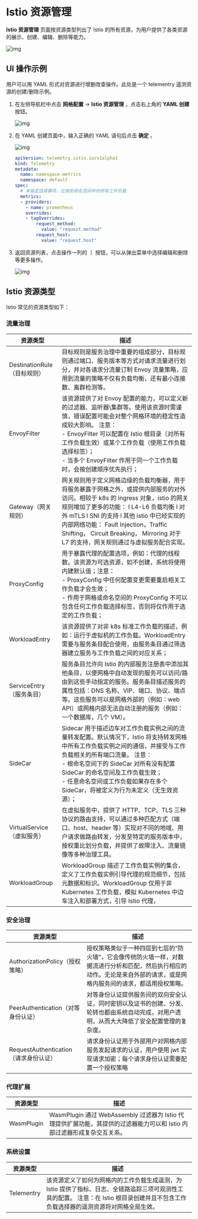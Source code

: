 # Istio 资源管理

 __Istio 资源管理__ 页面按资源类型列出了 Istio 的所有资源，为用户提供了各类资源的展示、创建、编辑、删除等能力。

![img](https://docs.daocloud.io/daocloud-docs-images/docs/mspider/images/istio01.png)

## UI 操作示例

用户可以用 YAML 形式对资源进行增删改查操作。此处是一个 telementry 遥测资源的创建/删除示例。

1. 在左侧导航栏中点击 __网格配置__ -> __Istio 资源管理__ ，点击右上角的 __YAML 创建__ 按钮。

    ![img](https://docs.daocloud.io/daocloud-docs-images/docs/mspider/images/istio01.png)

2. 在 YAML 创建页面中，输入正确的 YAML 语句后点击 __确定__ 。

    ![img](https://docs.daocloud.io/daocloud-docs-images/docs/zh/docs/mspider/user-guide/images/istio02.png)

    ```yaml
    apiVersion: telemetry.istio.io/v1alpha1
    kind: Telemetry
    metadata:
      name: namespace-metrics
      namespace: default
    spec:
      # 未指定选择算符，应用到命名空间中的所有工作负载
      metrics:
      - providers:
        - name: prometheus
        overrides:
        - tagOverrides:
    ​        request_method:
    ​          value: "request.method"
    ​        request_host:
    ​          value: "request.host"
    ```

3. 返回资源列表，点击操作一列的 __⋮__ 按钮，可以从弹出菜单中选择编辑和删除等更多操作。

    ![img](https://docs.daocloud.io/daocloud-docs-images/docs/mspider/images/istio03.png)

## Istio 资源类型

Istio 常见的资源类型如下：

### 流量治理

| **资源类型**                | **描述**                                                                                                                                                                                                                                                                                                                                                     |
| --------------------------- | ------------------------------------------------------------------------------------------------------------------------------------------------------------------------------------------------------------------------------------------------------------------------------------------------------------------------------------------------------------ |
| DestinationRule（目标规则） | 目标规则是服务治理中重要的组成部分，目标规则通过端口、服务版本等方式对请求流量进行划分，并对各请求分流量订制 Envoy 流量策略，应用到流量的策略不仅有负载均衡，还有最小连接数、离群检测等。                                                                                                                                                                        |
| EnvoyFilter                 | 该资源提供了对 Envoy 配置的能力，可以定义新的过滤器、监听器\集群等。使用该资源时需谨慎，错误配置可能会对整个网格环境的稳定性造成较大影响。 注意： <br> - EnvoyFilter 可以配置在 Istio 根目录（对所有工作负载生效）或某个工作负载（使用工作负载选择标签）； <br> - 当多个 EnvoyFilter 作用于同一个工作负载时，会按创建顺序优先执行；                          |
| Gateway（网关规则）         | 网关规则用于定义网格边缘的负载均衡器，用于将服务暴露于网格之外，或提供内部服务的对外访问。相较于 k8s 的 ingress 对象，istio 的网关规则增加了更多的功能： l L4-L6 负载均衡 l 对外 mTLS l SNI 的支持 l 其他 istio 中已经实现的内部网络功能： Fault Injection，Traffic Shifting， Circuit Breaking， Mirroring 对于 L7 的支持，网关规则通过与虚拟服务配合实现。 |
| ProxyConfig                 | 用于暴露代理的配置选项，例如：代理的线程数。该资源为可选资源，如不创建，系统将使用内建默认值；注意：<br> - ProxyConfig 中任何配置变更需要重启相关工作负载才会生效；<br > - 作用于网格或命名空间的 ProxyConfig 不可以包含任何工作负载选择标签，否则将仅作用于选定的工作负载；                                                                                 |
| WorkloadEntry               | 该资源提供了对非 k8s 标准工作负载的描述，例如：运行于虚拟机的工作负载。WorkloadEntry 需要与服务条目配合使用，由服务条目通过筛选器建立服务与工作负载之间的对应关系；                                                                                                                                                                                          |
| ServiceEntry（服务条目）    | 服务条目允许向 Istio 的内部服务注册表中添加其他条目，以便网格中自动发现的服务可以访问/路由到这些手动指定的服务。服务条目描述服务的属性包括：DNS 名称、VIP、端口、协议、端点等。这些服务可以是网格外部的（例如：web API）或网格内部无法自动注册的服务（例如：一个数据库，几个 VM）。                                                                          |
| SideCar                     | Sidecar 用于描述边车对工作负载实例之间的流量转发配置。默认情况下，Istio 将支持转发网格中所有工作负载实例之间的通信，并接受与工作负载相关的所有端口流量。 注意：<br> - 根命名空间下的 SideCar 对所有没有配置 SideCar 的命名空间及工作负载生效；<br> - 任意命名空间或工作负载如果存在多个 SideCar，将被定义为行为未定义（无生效资源）；                        |
| VirtualService（虚拟服务）  | 在虚拟服务中，提供了 HTTP、TCP、TLS 三种协议的路由支持，可以通过多种匹配方式（端口、host、header 等）实现对不同的地域、用户请求做路由转发，分发至特定的服务版本中，按权重比划分负载，并提供了故障注入、流量镜像等多种治理工具。                                                                                                                              |
| WorkloadGroup               | WorkloadGroup 描述了工作负载实例的集合，定义了工作负载实例引导代理的规范细节，包括元数据和标识。WorkloadGroup 仅用于非 Kubernetes 工作负载，模拟 Kubernetes 中边车注入和部署方式，引导 Istio 代理，                                                                                                                                                          |

### 安全治理

| **资源类型**                          | **描述**                                                                                                                                                                 |
| ------------------------------------- | ------------------------------------------------------------------------------------------------------------------------------------------------------------------------ |
| AuthorizationPolicy（授权策略）       | 授权策略类似于一种四层到七层的“防火墙”，它会像传统防火墙一样，对数据流进行分析和匹配，然后执行相应的动作。无论是来自外部的请求，或是网格内服务间的请求，都适用授权策略。 |
| PeerAuthentication（对等身份认证）    | 对等身份认证提供服务间的双向安全认证，同时密钥以及证书的创建、分发、轮转也都由系统自动完成，对用户透明，从而大大降低了安全配置管理的复杂度。                             |
| RequestAuthentication（请求身份认证） | 请求身份认证用于外部用户对网格内部服务发起请求的认证，用户使用 jwt 实现请求加密；每个请求身份认证需要配置一个授权策略                                                    |

### 代理扩展

| **资源类型** | **描述**                                                                                                                 |
| ------------ | ------------------------------------------------------------------------------------------------------------------------ |
| WasmPlugin   | WasmPlugin 通过 WebAssembly 过滤器为 Istio 代理提供扩展功能，其提供的过滤器能力可以和 Istio 内部过滤器形成复杂交互关系。 |

### 系统设置

| **资源类型** | **描述**                                                                                                                                                                                |
| ------------ | --------------------------------------------------------------------------------------------------------------------------------------------------------------------------------------- |
| Telementry   | 该资源定义了如何为网格内的工作负载生成遥测，为 Istio 提供了指标、日志、全链路追踪三项可观测性工具的配置。 注意：在 Istio 根目录创建并且不包含工作负载选择器的遥测资源将对网格全局生效。 |
